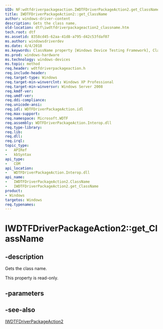 ```yaml
---
UID: NF:wdtfdriverpackageaction.IWDTFDriverPackageAction2.get_ClassName
title: IWDTFDriverPackageAction2::get_ClassName
author: windows-driver-content
description: Gets the class name.
old-location: dtf\iwdtfdriverpackageaction2_classname.htm
tech.root: dtf
ms.assetid: 8358cd45-62aa-41d8-a795-d42c53fdaf07
ms.author: windowsdriverdev
ms.date: 4/4/2018
ms.keywords: ClassName property [Windows Device Testing Framework], ClassName property [Windows Device Testing Framework],IWDTFDriverPackageAction2 interface, IWDTFDriverPackageAction2 interface [Windows Device Testing Framework],ClassName property, IWDTFDriverPackageAction2.ClassName, IWDTFDriverPackageAction2.get_ClassName, IWDTFDriverPackageAction2::ClassName, IWDTFDriverPackageAction2::get_ClassName, Microsoft.WDTF.IWDTFDriverPackageAction2.ClassName, Microsoft::WDTF::IWDTFDriverPackageAction2::ClassName, dtf.iwdtfdriverpackageaction2_classname, get_ClassName, wdtfdriverpackageaction/IWDTFDriverPackageAction2::ClassName, wdtfdriverpackageaction/IWDTFDriverPackageAction2::get_ClassName
ms.prod: windows-hardware
ms.technology: windows-devices
ms.topic: method
req.header: wdtfdriverpackageaction.h
req.include-header: 
req.target-type: Windows
req.target-min-winverclnt: Windows XP Professional
req.target-min-winversvr: Windows Server 2008
req.kmdf-ver: 
req.umdf-ver: 
req.ddi-compliance: 
req.unicode-ansi: 
req.idl: WDTFDriverPackageAction.idl
req.max-support: 
req.namespace: Microsoft.WDTF
req.assembly: WDTFDriverPackageAction.Interop.dll
req.type-library: 
req.lib: 
req.dll: 
req.irql: 
topic_type:
-	APIRef
-	kbSyntax
api_type:
-	COM
api_location:
-	WDTFDriverPackageAction.Interop.dll
api_name:
-	IWDTFDriverPackageAction2.ClassName
-	IWDTFDriverPackageAction2.get_ClassName
product:
- Windows
targetos: Windows
req.typenames: 
---
```


# IWDTFDriverPackageAction2::get_ClassName


## -description


Gets the class name.

This property is read-only.


## -parameters


## -see-also




<a href="https://msdn.microsoft.com/library/windows/hardware/hh406427">IWDTFDriverPackageAction2</a>
 

 

